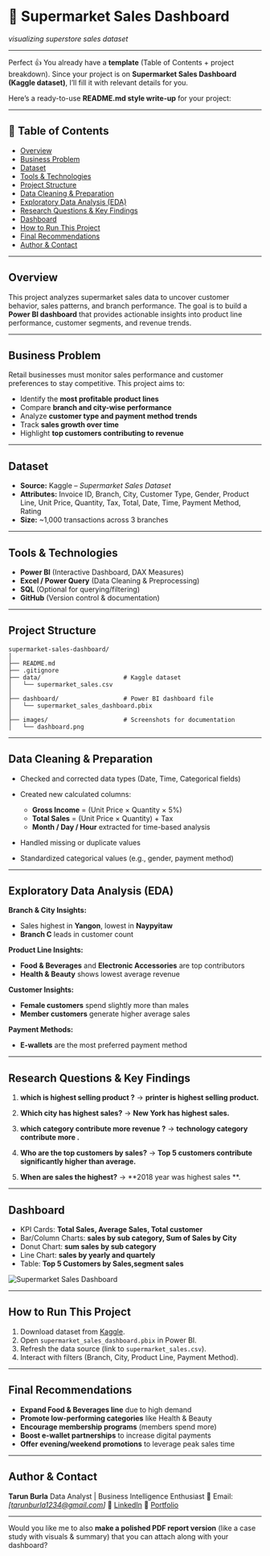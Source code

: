 # 🧾 Supermarket Sales Dashboard

_visualizing superstore sales dataset_

---

Perfect 👍 You already have a **template** (Table of Contents + project breakdown). Since your project is on **Supermarket Sales Dashboard (Kaggle dataset)**, I’ll fill it with relevant details for you.

Here’s a ready-to-use **README.md style write-up** for your project:

---

## 📌 Table of Contents

* <a href="#overview">Overview</a>
* <a href="#business-problem">Business Problem</a>
* <a href="#dataset">Dataset</a>
* <a href="#tools--technologies">Tools & Technologies</a>
* <a href="#project-structure">Project Structure</a>
* <a href="#data-cleaning--preparation">Data Cleaning & Preparation</a>
* <a href="#exploratory-data-analysis-eda">Exploratory Data Analysis (EDA)</a>
* <a href="#research-questions--key-findings">Research Questions & Key Findings</a>
* <a href="#dashboard">Dashboard</a>
* <a href="#how-to-run-this-project">How to Run This Project</a>
* <a href="#final-recommendations">Final Recommendations</a>
* <a href="#author--contact">Author & Contact</a>

---

<h2><a class="anchor" id="overview"></a>Overview</h2>

This project analyzes supermarket sales data to uncover customer behavior, sales patterns, and branch performance. The goal is to build a **Power BI dashboard** that provides actionable insights into product line performance, customer segments, and revenue trends.

---

<h2><a class="anchor" id="business-problem"></a>Business Problem</h2>

Retail businesses must monitor sales performance and customer preferences to stay competitive. This project aims to:

* Identify the **most profitable product lines**
* Compare **branch and city-wise performance**
* Analyze **customer type and payment method trends**
* Track **sales growth over time**
* Highlight **top customers contributing to revenue**

---

<h2><a class="anchor" id="dataset"></a>Dataset</h2>

* **Source:** Kaggle – *Supermarket Sales Dataset*
* **Attributes:** Invoice ID, Branch, City, Customer Type, Gender, Product Line, Unit Price, Quantity, Tax, Total, Date, Time, Payment Method, Rating
* **Size:** \~1,000 transactions across 3 branches

---

<h2><a class="anchor" id="tools--technologies"></a>Tools & Technologies</h2>

* **Power BI** (Interactive Dashboard, DAX Measures)
* **Excel / Power Query** (Data Cleaning & Preprocessing)
* **SQL** (Optional for querying/filtering)
* **GitHub** (Version control & documentation)

---

<h2><a class="anchor" id="project-structure"></a>Project Structure</h2>

```
supermarket-sales-dashboard/
│
├── README.md
├── .gitignore
├── data/                       # Kaggle dataset
│   └── supermarket_sales.csv
│
├── dashboard/                  # Power BI dashboard file
│   └── supermarket_sales_dashboard.pbix
│
├── images/                     # Screenshots for documentation
│   └── dashboard.png
```

---

<h2><a class="anchor" id="data-cleaning--preparation"></a>Data Cleaning & Preparation</h2>

* Checked and corrected data types (Date, Time, Categorical fields)
* Created new calculated columns:

  * **Gross Income** = (Unit Price × Quantity × 5%)
  * **Total Sales** = (Unit Price × Quantity) + Tax
  * **Month / Day / Hour** extracted for time-based analysis
* Handled missing or duplicate values
* Standardized categorical values (e.g., gender, payment method)

---

<h2><a class="anchor" id="exploratory-data-analysis-eda"></a>Exploratory Data Analysis (EDA)</h2>

**Branch & City Insights:**

* Sales highest in **Yangon**, lowest in **Naypyitaw**
* **Branch C** leads in customer count

**Product Line Insights:**

* **Food & Beverages** and **Electronic Accessories** are top contributors
* **Health & Beauty** shows lowest average revenue

**Customer Insights:**

* **Female customers** spend slightly more than males
* **Member customers** generate higher average sales

**Payment Methods:**

* **E-wallets** are the most preferred payment method

---

<h2><a class="anchor" id="research-questions--key-findings"></a>Research Questions & Key Findings</h2>

1. **which is highest selling product ?**
   → **printer is highest selling product.**

2. **Which city has highest sales?**
   → **New York has highest sales.**

3. **which category contribute more revenue ?**
   → **technology category contribute more .**

4. **Who are the top customers by sales?**
   → **Top 5 customers contribute significantly higher than average.**

5. **When are sales the highest?**
   → **2018 year was highest sales **.

---

<h2><a class="anchor" id="dashboard"></a>Dashboard</h2>

* KPI Cards: **Total Sales, Average Sales, Total customer**
* Bar/Column Charts: **sales by sub category, Sum of Sales by City**
* Donut Chart: **sum sales by sub category**
* Line Chart: **sales by yearly and quartely**
* Table: **Top 5 Customers by Sales,segment sales**

![Supermarket Sales Dashboard](images/dashboard.png)

---

<h2><a class="anchor" id="how-to-run-this-project"></a>How to Run This Project</h2>

1. Download dataset from [Kaggle](https://www.kaggle.com/datasets/aungpyaeap/supermarket-sales).
2. Open `supermarket_sales_dashboard.pbix` in Power BI.
3. Refresh the data source (link to `supermarket_sales.csv`).
4. Interact with filters (Branch, City, Product Line, Payment Method).

---

<h2><a class="anchor" id="final-recommendations"></a>Final Recommendations</h2>

* **Expand Food & Beverages line** due to high demand
* **Promote low-performing categories** like Health & Beauty
* **Encourage membership programs** (members spend more)
* **Boost e-wallet partnerships** to increase digital payments
* **Offer evening/weekend promotions** to leverage peak sales time

---

<h2><a class="anchor" id="author--contact"></a>Author & Contact</h2>

**Tarun Burla**
Data Analyst | Business Intelligence Enthusiast
📧 Email: *\[tarunburla1234@gmail.com]*
🔗 [LinkedIn](https://www.linkedin.com/)
🔗 [Portfolio](https://github.com/)

---

Would you like me to also **make a polished PDF report version** (like a case study with visuals & summary) that you can attach along with your dashboard?

